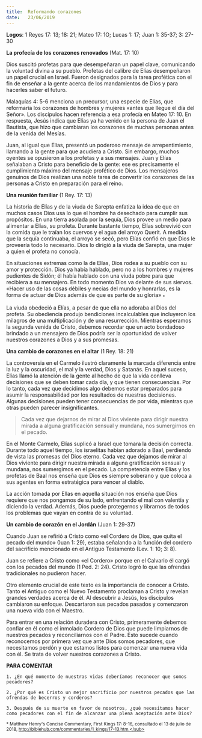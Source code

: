```yaml
---
title:  Reformando corazones
date:   23/06/2019
---
```


**Logos**: 1 Reyes 17: 13; 18: 21; Mateo 17: 1O; Lucas 1: 17; Juan 1: 35-37; 3: 27-30

**La profecía de los corazones renovados** (Mat. 17: 10) 

Dios suscitó profetas para que desempeñaran un papel clave, comunicando la voluntad divina a su pueblo. Profetas del calibre de Elías desempeñaron un papel crucial en Israel. Fueron designados para la tarea profética con el fin de enseñar a la gente acerca de los mandamientos de Dios y para hacerles saber el futuro. 

Malaquías 4: 5-6 menciona un precursor, una especie de Elías, que reformaría los corazones de hombres y mujeres «antes que llegue el día del Señor». Los discípulos hacen referencia a esa profecía en Mateo 17: 10. En respuesta, Jesús indica que Elías ya ha venido en la persona de Juan el Bautista, que hizo que cambiaran los corazones de muchas personas antes de la venida del Mesías. 

Juan, al igual que Elías, presentó un poderoso mensaje de arrepentimiento, llamando a la gente para que acudiera a Cristo. Sin embargo, muchos oyentes se opusieron a los profetas y a sus mensajes. Juan y Elías señalaban a Cristo para beneficio de la gente: ese es precisamente el cumplimiento máximo del mensaje profético de Dios. Los mensajeros genuinos de Dios realizan una noble tarea de convertir los corazones de las personas a Cristo en preparación para el reino. 

**Una reunión familiar** (1 Rey. 17: 13) 

La historia de Elías y de la viuda de Sarepta enfatiza la idea de que en muchos casos Dios usa lo que el hombre ha desechado para cumplir sus propósitos. En una tierra asolada por la sequía, Dios provee un medio para alimentar a Elías, su profeta. Durante bastante tiempo, Elías sobrevivió con la comida que le traían los cuervos y el agua del arroyo Querit. A medida que la sequía continuaba, el arroyo se secó, pero Elías confió en que Dios le proveería todo lo necesario. Dios lo dirigió a la viuda de Sarepta, una mujer a quien el profeta no conocía. 

En situaciones extremas como la de Elías, Dios rodea a su pueblo con su amor y protección. Dios ya había hablado, pero no a los hombres y mujeres pudientes de Sidón; él había hablado con una viuda pobre para que recibiera a su mensajero. En todo momento Dios va delante de sus siervos. «Hacer uso de las cosas débiles y necias del mundo y honrarlas, es la forma de actuar de Dios además de que es parte de su gloria» <sub>*</sub>

La viuda obedeció a Elías, a pesar de que ella no adoraba al Dios del profeta. Su obediencia produjo bendiciones incalculables que incluyeron los milagros de una multiplicación y de una resurrección. Mientras esperamos la segunda venida de Cristo, debemos recordar que un acto bondadoso brindado a un mensajero de Dios podría ser la oportunidad de volver nuestros corazones a Dios y a sus promesas. 

**Una cambio de corazones en el altar** (1 Rey. 18: 21) 

La controversia en el Carmelo ilustró claramente la marcada diferencia entre la luz y la oscuridad, el mal y la verdad, Dios y Satanás. En aquel suceso, Elías llamó la atención de la gente al hecho de que la vida conlleva decisiones que se deben tomar cada día, y que tienen consecuencias. Por lo tanto, cada vez que decidimos algo debemos estar preparados para asumir la responsabilidad por los resultados de nuestras decisiones. Algunas decisiones pueden tener consecuencias de por vida, mientras que otras pueden parecer insignificantes. 

> Cada vez que dejarnos de mirar al Dios viviente para dirigir nuestra mirada a alguna gratificación sensual y mundana, nos sumergirnos en el pecado. 

En el Monte Carmelo, Elías suplicó a Israel que tomara la decisión correcta. Durante todo aquel tiempo, los israelitas habían adorado a Baal, perdiendo de vista las promesas del Dios eterno. Cada vez que dejamos de mirar al Dios viviente para dirigir nuestra mirada a alguna gratificación sensual y mundana, nos sumergimos en el pecado. La competencia entre Elías y los profetas de Baal nos enseña que Dios es siempre soberano y que coloca a sus agentes en forma estratégica para vencer al diablo. 

La acción tomada por Ellas en aquella situación nos enseña que Dios requiere que nos pongamos de su lado, enfrentando el mal con valentía y diciendo la verdad. Además, Dios puede protegernos y librarnos de todos los problemas que vayan en contra de su voluntad. 

**Un cambio de corazón en el Jordán** (Juan 1: 29-37) 

Cuando Juan se refirió a Cristo como «el Cordero de Dios, que quita el pecado del mundo» 0uan 1: 29), estaba señalando a la función del cordero del sacrificio mencionado en el Antiguo Testamento (Lev. 1: 10; 3: 8). 

Juan se refiere a Cristo como «el Cordero» porque en el Calvario él cargó con los pecados del mundo (1 Ped. 2: 24). Cristo logró lo que las ofrendas tradicionales no pudieron hacer. 

Otro elemento crucial de este texto es la importancia de conocer a Cristo. Tanto el Antiguo como el Nuevo Testamento proclaman a Cristo y revelan grandes verdades acerca de él. Al descubrir a Jesús, los discípulos cambiaron su enfoque. Descartaron sus pecados pasados y comenzaron una nueva vida con el Maestro. 

Para entrar en una relación duradera con Cristo, primeramente debemos confiar en él como el inmolado Cordero de Dios que puede limpiarnos de nuestros pecados y reconciliarnos con el Padre. Esto sucede cuando reconocemos por primera vez que ante Dios somos pecadores, que necesitamos perdón y que estamos listos para comenzar una nueva vida con él. Se trata de volver nuestros corazones a Cristo. 

**PARA COMENTAR** 

`1. ¿En qué momento de nuestras vidas deberíamos reconocer que somos pecadores?`

`2. ¿Por qué es Cristo un mejor sacrificio por nuestros pecados que las ofrendas de becerros y corderos?`

`3. Después de su muerte en favor de nosotros, ¿qué necesitamos hacer como pecadores con el fin de alcanzar una plena aceptación ante Dios?`

<sub>* Matthew Henry's Concise Commentary, First Kings 17: 8-16, consultado el 13 de julio de 2018, http://biblehub.com/commentaries/1_kings/17-13.htm.</sub>